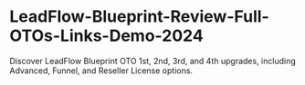 # LeadFlow-Blueprint-Review-Full-OTOs-Links-Demo-2024
Discover LeadFlow Blueprint OTO 1st, 2nd, 3rd, and 4th upgrades, including Advanced, Funnel, and Reseller License options.
